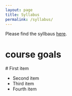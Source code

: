 ```yaml
---
layout: page
title: Syllabus
permalink: /syllabus/
---
```


Please find the syllbaus [here](/static_files/materials/Syllabus.pdf).
<h1> course goals </h1>
# First item

- Second item
- Third item
- Fourth item